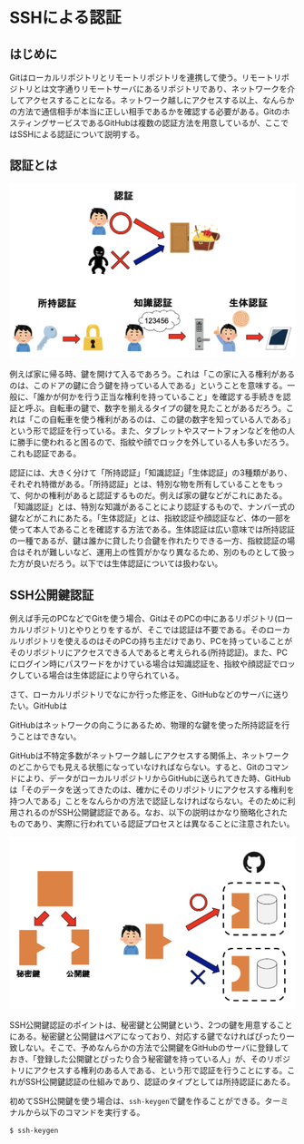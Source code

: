 # SSHによる認証

## はじめに

Gitはローカルリポジトリとリモートリポジトリを連携して使う。リモートリポジトリとは文字通りリモートサーバにあるリポジトリであり、ネットワークを介してアクセスすることになる。ネットワーク越しにアクセスする以上、なんらかの方法で通信相手が本当に正しい相手であるかを確認する必要がある。GitのホスティングサービスであるGitHubは複数の認証方法を用意しているが、ここではSSHによる認証について説明する。

## 認証とは

![認証](fig/authentication.png)

例えば家に帰る時、鍵を開けて入るであろう。これは「この家に入る権利があるのは、このドアの鍵に合う鍵を持っている人である」ということを意味する。一般に、「誰かが何かを行う正当な権利を持っていること」を確認する手続きを認証と呼ぶ。自転車の鍵で、数字を揃えるタイプの鍵を見たことがあるだろう。これは「この自転車を使う権利があるのは、この鍵の数字を知っている人である」という形で認証を行っている。また、タブレットやスマートフォンなどを他の人に勝手に使われると困るので、指紋や顔でロックを外している人も多いだろう。これも認証である。

認証には、大きく分けて「所持認証」「知識認証」「生体認証」の3種類があり、それぞれ特徴がある。「所持認証」とは、特別な物を所有していることをもって、何かの権利があると認証するものだ。例えば家の鍵などがこれにあたる。「知識認証」とは、特別な知識があることにより認証するもので、ナンバー式の鍵などがこれにあたる。「生体認証」とは、指紋認証や顔認証など、体の一部を使って本人であることを確認する方法である。生体認証は広い意味では所持認証の一種であるが、鍵は誰かに貸したり合鍵を作れたりできる一方、指紋認証の場合はそれが難しいなど、運用上の性質がかなり異なるため、別のものとして扱った方が良いだろう。以下では生体認証については扱わない。

## SSH公開鍵認証

例えば手元のPCなどでGitを使う場合、GitはそのPCの中にあるリポジトリ(ローカルリポジトリ)とやりとりをするが、そこでは認証は不要である。そのローカルリポジトリを使えるのはそのPCの持ち主だけであり、PCを持っていることがそのリポジトリにアクセスできる人であると考えられる(所持認証)。また、PCにログイン時にパスワードをかけている場合は知識認証を、指紋や顔認証でロックしている場合は生体認証により守られている。

さて、ローカルリポジトリでなにか行った修正を、GitHubなどのサーバに送りたい。GitHubは

GitHubはネットワークの向こうにあるため、物理的な鍵を使った所持認証を行うことはできない。

GitHubは不特定多数がネットワーク越しにアクセスする関係上、ネットワークのどこからでも見える状態になっていなければならない。すると、Gitのコマンドにより、データがローカルリポジトリからGitHubに送られてきた時、GitHubは「そのデータを送ってきたのは、確かにそのリポジトリにアクセスする権利を持つ人である」ことをなんらかの方法で認証しなければならない。そのために利用されるのがSSH公開鍵認証である。なお、以下の説明はかなり簡略化されたものであり、実際に行われている認証プロセスとは異なることに注意されたい。

![公開鍵](fig/ssh-keys.png)

SSH公開鍵認証のポイントは、秘密鍵と公開鍵という、2つの鍵を用意することにある。秘密鍵と公開鍵はペアになっており、対応する鍵でなければぴったり一致しない。そこで、予めなんらかの方法で公開鍵をGitHubのサーバに登録しておき、「登録した公開鍵とぴったり合う秘密鍵を持っている人」が、そのリポジトリにアクセスする権利のある人である、という形で認証を行うことにする。これがSSH公開鍵認証の仕組みであり、認証のタイプとしては所持認証にあたる。

初めてSSH公開鍵を使う場合は、`ssh-keygen`で鍵を作ることができる。ターミナルから以下のコマンドを実行する。

```sh
$ ssh-keygen
```

